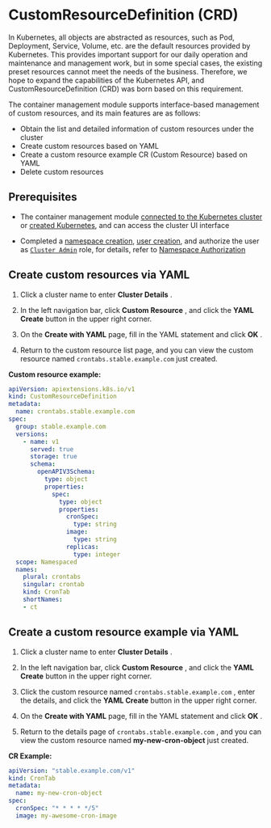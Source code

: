 # CustomResourceDefinition (CRD)

In Kubernetes, all objects are abstracted as resources, such as Pod, Deployment, Service, Volume, etc. are the default resources provided by Kubernetes.
This provides important support for our daily operation and maintenance and management work, but in some special cases, the existing preset resources cannot meet the needs of the business.
Therefore, we hope to expand the capabilities of the Kubernetes API, and CustomResourceDefinition (CRD) was born based on this requirement.

The container management module supports interface-based management of custom resources, and its main features are as follows:

- Obtain the list and detailed information of custom resources under the cluster
- Create custom resources based on YAML
- Create a custom resource example CR (Custom Resource) based on YAML
- Delete custom resources

## Prerequisites

- The container management module [connected to the Kubernetes cluster](../clusters/integrate-cluster.md) or [created Kubernetes](../clusters/create-cluster.md), and can access the cluster UI interface

- Completed a [namespace creation](../namespaces/createns.md), [user creation](../../../ghippo/user-guide/access-control/user.md), and authorize the user as [`Cluster Admin`](../permissions/permission-brief.md#cluster-admin) role, for details, refer to [Namespace Authorization](../permissions/cluster-ns-auth.md)

## Create custom resources via YAML

1. Click a cluster name to enter __Cluster Details__ .

    

2. In the left navigation bar, click __Custom Resource__ , and click the __YAML Create__ button in the upper right corner.

    

3. On the __Create with YAML__ page, fill in the YAML statement and click __OK__ .

    

4. Return to the custom resource list page, and you can view the custom resource named `crontabs.stable.example.com` just created.

    

**Custom resource example:**

```yaml title="CRD example"
apiVersion: apiextensions.k8s.io/v1
kind: CustomResourceDefinition
metadata:
  name: crontabs.stable.example.com
spec:
  group: stable.example.com
  versions:
    - name: v1
      served: true
      storage: true
      schema:
        openAPIV3Schema:
          type: object
          properties:
            spec:
              type: object
              properties:
                cronSpec:
                  type: string
                image:
                  type: string
                replicas:
                  type: integer
  scope: Namespaced
  names:
    plural: crontabs
    singular: crontab
    kind: CronTab
    shortNames:
    - ct
```

## Create a custom resource example via YAML

1. Click a cluster name to enter __Cluster Details__ .

    

2. In the left navigation bar, click __Custom Resource__ , and click the __YAML Create__ button in the upper right corner.

    

3. Click the custom resource named `crontabs.stable.example.com` , enter the details, and click the __YAML Create__ button in the upper right corner.

    

4. On the __Create with YAML__ page, fill in the YAML statement and click __OK__ .

    

5. Return to the details page of `crontabs.stable.example.com` , and you can view the custom resource named __my-new-cron-object__ just created.

**CR Example:**

```yaml title="CR example"
apiVersion: "stable.example.com/v1"
kind: CronTab
metadata:
  name: my-new-cron-object
spec:
  cronSpec: "* * * * */5"
  image: my-awesome-cron-image
```
